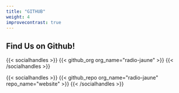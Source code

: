 ```yaml
---
title: "GITHUB"
weight: 4
improvecontrast: true
---
```


## Find Us on Github!

{{< socialhandles >}}
    {{< github_org org_name="radio-jaune" >}}
{{< /socialhandles >}}

{{< socialhandles >}}
    {{< github_repo org_name="radio-jaune" repo_name="website" >}}
{{< /socialhandles >}}
